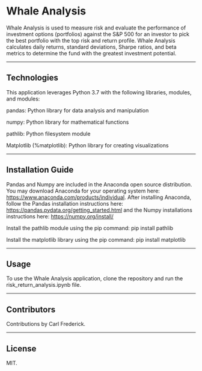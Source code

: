 # Whale Analysis

Whale Analysis is used to measure risk and evaluate the performance of investment options (portfolios) against the S&P 500 for an investor to pick the best portfolio with the top risk and return profile. Whale Analysis calculates daily returns, standard deviations, Sharpe ratios, and beta metrics to determine the fund with the greatest investment potential.

---

## Technologies

This application leverages Python 3.7 with the following libraries, modules, and modules:

pandas: Python library for data analysis and manipulation

numpy: Python library for mathematical functions

pathlib: Python filesystem module

Matplotlib (%matplotlib): Python library for creating visualizations

---

## Installation Guide

Pandas and Numpy are included in the Anaconda open source distribution. You may download Anaconda for your operating system here: https://www.anaconda.com/products/individual. After installing Anaconda, follow the Pandas installation instructions here: https://pandas.pydata.org/getting_started.html and the Numpy installations instructions here: https://numpy.org/install/

Install the pathlib module using the pip command: pip install pathlib 

Install the matplotlib library using the pip command: pip install matplotlib

---

## Usage

To use the Whale Analysis application, clone the repository and run the risk_return_analysis.ipynb file.

---

## Contributors
Contributions by Carl Frederick.

---

## License

MIT.
